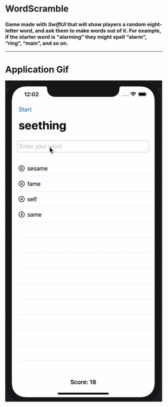 # WordScramble

### Game made with *SwiftUI* that will show players a random eight-letter word, and ask them to make words out of it. For example, if the starter word is “alarming” they might spell “alarm”, “ring”, “main”, and so on.

---

# Application Gif

![](WordScramble.gif)
